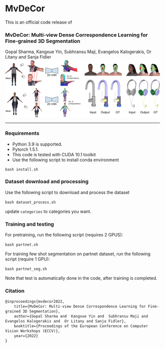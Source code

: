 # MvDeCor

This is an official code release of

### MvDeCor: Multi-view Dense Correspondence Learning for Fine-grained 3D Segmentation

Gopal Sharma, Kangxue Yin, Subhransu Maji, Evangelos Kalogerakis, Or Litany and Sanja Fidler
<img src=docs/teaser.png width="1024">
****

### Requirements

- Python 3.9 is supported.
- Pytorch 1.5.1.
- This code is tested with CUDA 10.1 toolkit
- Use the following script to install conda environment

```
bash install.sh
```

### Dataset download and processing
Use the following script to download and process the dataset

```bash dataset_process.sh```

update ```categories``` to categories you want.

### Training and testing
For pretraining, run the following script (requires 2 GPUS):

```bash partnet.sh```

For training few shot segmentation on partnet dataset, run the following script (require 1 GPU):

```bash partnet_seg.sh```

Note that test is automatically done in the code, after training is completed.

### Citation

```
@inproceedings{mvdecor2022,
    title={MvDeCor: Multi-view Dense Correspondence Learning for Fine-grained 3D Segmentation},
    author={Gopal Sharma and  Kangxue Yin and  Subhransu Maji and  Evangelos Kalogerakis and  Or Litany and Sanja Fidler},
    booktitle={Proceedings of the European Conference on Computer Vision Workshops (ECCV)},
    year={2022}
}
```